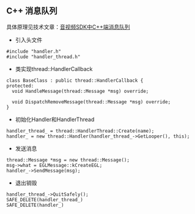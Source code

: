 ## C++ 消息队列

具体原理见技术文章：[音视频SDK中C++端消息队列](https://juejin.cn/post/7054589752393072677)

- 引入头文件
```
#include "handler.h"
#include "handler_thread.h"
```

- 类实现thread::HandlerCallback
```
class BaseClass : public thread::HandlerCallback {
protected:
  void HandleMessage(thread::Message *msg) override;
  
  void DispatchRemoveMessage(thread::Message *msg) override;
}
```

- 初始化Handler和HandlerThread
```
handler_thread_ = thread::HandlerThread::Create(name);
handler_ = new thread::Handler(handler_thread_->GetLooper(), this);
```

- 发送消息
```
thread::Message *msg = new thread::Message();
msg->what = EGLMessage::kCreateEGL;
handler_->SendMessage(msg);
```

- 退出销毁
```
handler_thread_->QuitSafely();
SAFE_DELETE(handler_thread_)
SAFE_DELETE(handler_)
```


